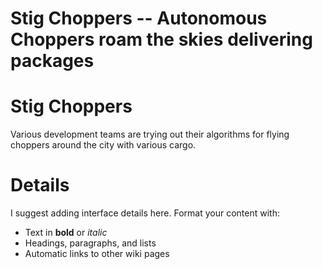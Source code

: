 # Stig Choppers -- Autonomous Choppers roam the skies delivering packages

# Stig Choppers #

Various development teams are trying out their algorithms for flying choppers around the city with various cargo.

# Details #

I suggest adding interface details here.  Format your content with:
  * Text in **bold** or _italic_
  * Headings, paragraphs, and lists
  * Automatic links to other wiki pages